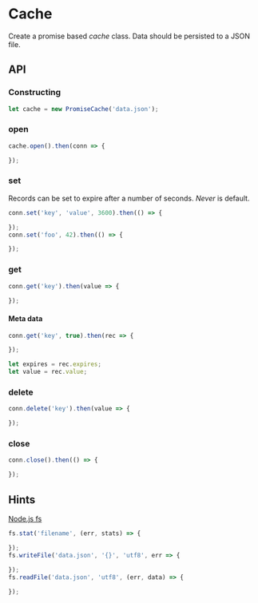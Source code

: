 
# Cache

Create a promise based *cache* class. Data should be persisted to a JSON file.

## API

### Constructing

```js
let cache = new PromiseCache('data.json');
```

### open

```js
cache.open().then(conn => {

});
```

### set

Records can be set to expire after a number of seconds. *Never* is default.

```js
conn.set('key', 'value', 3600).then(() => {

});
conn.set('foo', 42).then(() => {

});
```

### get

```js
conn.get('key').then(value => {

});
```

#### Meta data

```js
conn.get('key', true).then(rec => {

});
```

```js
let expires = rec.expires;
let value = rec.value;
```

### delete

```js
conn.delete('key').then(value => {

});
```

### close

```js
conn.close().then(() => {

});
```

## Hints

[Node.js fs](https://nodejs.org/api/fs.html)

```js
fs.stat('filename', (err, stats) => {

});
fs.writeFile('data.json', '{}', 'utf8', err => {

});
fs.readFile('data.json', 'utf8', (err, data) => {
  
});
```
